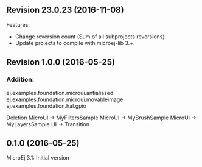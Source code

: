 
## Revision 23.0.23 (2016-11-08)
Features:
   - Change reversion count (Sum of all subprojects reversions).
   - Update projects to compile with microej-lib 3.+.

## Revision 1.0.0 (2016-05-25)
### Addition:
ej.examples.foundation.microui.antialiased
ej.examples.foundation.microui.movableimage
ej.examples.foundation.hal.gpio

Deletion
MicroUI -> MyFiltersSample
MicroUI -> MyBrushSample
MicroUI -> MyLayersSample
UI -> Transition

## 0.1.0 (2016-05-25)
MicroEj 3.1:
Initial version